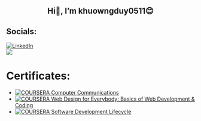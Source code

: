 
##  <p align="center">Hi👋, I’m khuowngduy0511😊</p>

## Socials:
[![LinkedIn](https://img.shields.io/badge/LinkedIn-%230077B5.svg?logo=linkedin&logoColor=white)](https://www.linkedin.com/in/duy-tr%E1%BA%A7n-h%E1%BA%A1-kh%C6%B0%C6%A1ng-183842316/) <br>
![](https://visitcount.itsvg.in/api?id=khuowngduy0511&icon=0&color=0)

# Certificates:

- [![COURSERA](https://img.shields.io/badge/-COURSERA-green) Computer Communications](https://www.coursera.org/account/accomplishments/specialization/EU85LZ4FSV66)
- [![COURSERA](https://img.shields.io/badge/-COURSERA-green) Web Design for Everybody: Basics of Web Development & Coding](https://www.coursera.org/account/accomplishments/specialization/B7YEG2DJA4PU)
- [![COURSERA](https://img.shields.io/badge/-COURSERA-green) Software Development Lifecycle](https://www.coursera.org/account/accomplishments/specialization/RWFZ3RGAANSW)


